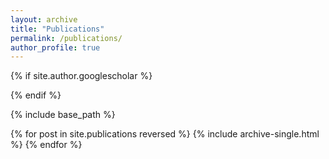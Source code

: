 ```yaml
---
layout: archive
title: "Publications"
permalink: /publications/
author_profile: true
---
```


{% if site.author.googlescholar %}

{% endif %}

{% include base_path %}

{% for post in site.publications reversed %}
  {% include archive-single.html %}
{% endfor %}
